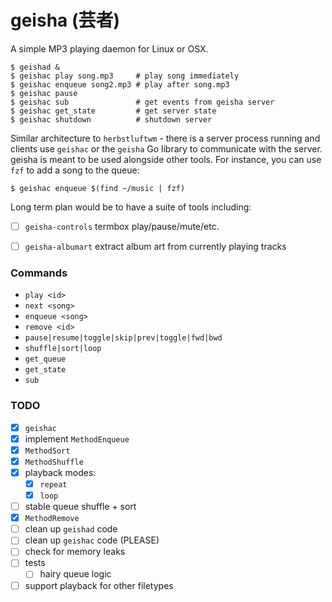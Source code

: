 # geisha (芸者)

A simple MP3 playing daemon for Linux or OSX.

    $ geishad &
    $ geishac play song.mp3     # play song immediately
    $ geishac enqueue song2.mp3 # play after song.mp3
    $ geishac pause
    $ geishac sub               # get events from geisha server
    $ geishac get_state         # get server state
    $ geishac shutdown          # shutdown server

Similar architecture to `herbstluftwm` - there is a server process
running and clients use `geishac` or the `geisha` Go library to
communicate with the server. geisha is meant to be used alongside
other tools. For instance, you can use `fzf` to add a song to the
queue:

    $ geishac enqueue $(find ~/music | fzf)

Long term plan would be to have a suite of tools including:

 - [ ] `geisha-controls` termbox play/pause/mute/etc.
 - [ ] `geisha-albumart` extract album art from currently playing tracks


### Commands

 - `play <id>`
 - `next <song>`
 - `enqueue <song>`
 - `remove <id>`
 - `pause|resume|toggle|skip|prev|toggle|fwd|bwd`
 - `shuffle|sort|loop`
 - `get_queue`
 - `get_state`
 - `sub`


### TODO

 - [x] `geishac`
 - [x] implement `MethodEnqueue`
 - [x] `MethodSort`
 - [x] `MethodShuffle`
 - [x] playback modes:
   - [x] `repeat`
   - [x] `loop`
 - [ ] stable queue shuffle + sort
 - [x] `MethodRemove`
 - [ ] clean up `geishad` code
 - [ ] clean up `geishac` code (PLEASE)
 - [ ] check for memory leaks
 - [ ] tests
   - [ ] hairy queue logic
 - [ ] support playback for other filetypes
